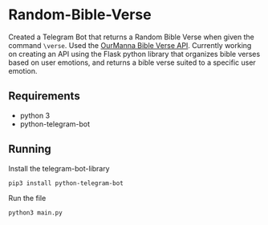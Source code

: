 # Random-Bible-Verse
Created a Telegram Bot that returns a Random Bible Verse when given the command `\verse`. Used the [OurManna Bible Verse API](http://www.ourmanna.com/verses/api/). Currently working on creating an API using the Flask python library that organizes bible verses based on user emotions, and returns a bible verse suited to a specific user emotion.

## Requirements 
* python 3
* python-telegram-bot

## Running 

Install the telegram-bot-library
```
pip3 install python-telegram-bot
```
Run the file 
```
python3 main.py
```
